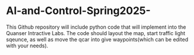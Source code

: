 # AI-and-Control-Spring2025-


This Github repository will include python code that will implement into the Quanser Intractive Labs. The code should layout the map, start traffic light sqeunce, as well as move the qcar into give waypoints(which can be edited with your needs). 

